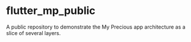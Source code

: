 # flutter_mp_public
A public repository to demonstrate the My Precious app architecture as a slice of several layers.
